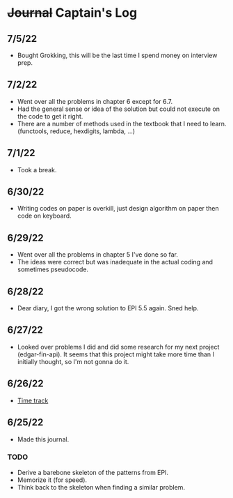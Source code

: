 # ~~Journal~~ Captain's Log

## 7/5/22 
- Bought Grokking, this will be the last time I spend money on interview prep.

## 7/2/22
- Went over all the problems in chapter 6 except for 6.7. 
- Had the general sense or idea of the solution but could not execute on the code to get it right.
- There are a number of methods used in the textbook that I need to learn. (functools, reduce, hexdigits, lambda, ...)

## 7/1/22
- Took a break.

## 6/30/22
- Writing codes on paper is overkill, just design algorithm on paper then code on keyboard.

## 6/29/22

- Went over all the problems in chapter 5 I've done so far.
- The ideas were correct but was inadequate in the actual coding and sometimes pseudocode.

## 6/28/22

- Dear diary, I got the wrong solution to EPI 5.5 again. Sned help.

## 6/27/22

- Looked over problems I did and did some research for my next project (edgar-fin-api). It seems that this project might take more time than I initially thought, so I'm not gonna do it.

## 6/26/22

- [Time track](https://docs.google.com/spreadsheets/d/1Jy4TRW5geWFlUVqOwCHh32BZSAPPkbB3LgF2NXbsoaQ/edit?usp=sharing)

## 6/25/22

- Made this journal.

### TODO

- Derive a barebone skeleton of the patterns from EPI.
- Memorize it (for speed).
- Think back to the skeleton when finding a similar problem.
